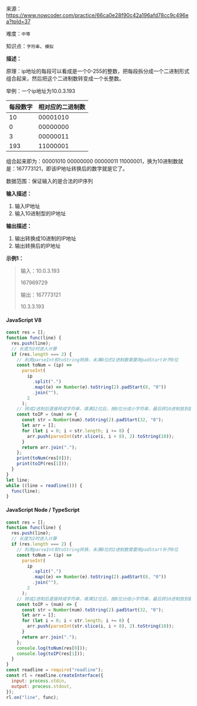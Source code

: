来源：<https://www.nowcoder.com/practice/66ca0e28f90c42a196afd78cc9c496ea?tpId=37>

难度：`中等`

知识点：`字符串`、`模拟`

**描述：**

原理：ip地址的每段可以看成是一个0-255的整数，把每段拆分成一个二进制形式组合起来，然后把这个二进制数转变成一个长整数。

举例：一个ip地址为10.0.3.193

| 每段数字 | 相对应的二进制数 |
| :------- | :--------------- |
| 10       | 00001010         |
| 0        | 00000000         |
| 3        | 00000011         |
| 193      | 11000001         |

组合起来即为：00001010 00000000 00000011 11000001，换为10进制数就是：167773121，即该IP地址转换后的数字就是它了。

数据范围：保证输入的是合法的IP序列

**输入描述：**

1. 输入IP地址
2. 输入10进制型的IP地址

**输出描述：**

1. 输出转换成10进制的IP地址
2. 输出转换后的IP地址

**示例1：**

> 输入：10.0.3.193
>
> 167969729
>
> 输出：167773121
>
> 10.3.3.193

<!-- tabs:start -->

#### **JavaScript V8**

```javascript
const res = [];
function func(line) {
  res.push(line);
  // 长度为2时进入计算
  if (res.length === 2) {
    // 利用parseInt和toString转换，未满8位的2进制数需要用padStart补齐8位
    const toNum = (ip) =>
      parseInt(
        ip
          .split(".")
          .map((e) => Number(e).toString(2).padStart(8, "0"))
          .join(""),
        2
      );
    // 转成2进制后直接转成字符串，填满32位后，按8位分成小字符串，最后转10进制放到数组里
    const toIP = (num) => {
      const str = Number(num).toString(2).padStart(32, "0");
      let arr = [];
      for (let i = 0; i < str.length; i += 8) {
        arr.push(parseInt(str.slice(i, i + 8), 2).toString(10));
      }
      return arr.join(".");
    };
    print(toNum(res[0]));
    print(toIP(res[1]));
  }
}
let line;
while ((line = readline())) {
  func(line);
}
```

#### **JavaScript Node / TypeScript**

```javascript
const res = [];
function func(line) {
  res.push(line);
  // 长度为2时进入计算
  if (res.length === 2) {
    // 利用parseInt和toString转换，未满8位的2进制数需要用padStart补齐8位
    const toNum = (ip) =>
      parseInt(
        ip
          .split(".")
          .map((e) => Number(e).toString(2).padStart(8, "0"))
          .join(""),
        2
      );
    // 转成2进制后直接转成字符串，填满32位后，按8位分成小字符串，最后转10进制放到数组里
    const toIP = (num) => {
      const str = Number(num).toString(2).padStart(32, "0");
      let arr = [];
      for (let i = 0; i < str.length; i += 8) {
        arr.push(parseInt(str.slice(i, i + 8), 2).toString(10));
      }
      return arr.join(".");
    };
    console.log(toNum(res[0]));
    console.log(toIP(res[1]));
  }
}
const readline = require("readline");
const rl = readline.createInterface({
  input: process.stdin,
  output: process.stdout,
});
rl.on("line", func);
```

<!-- tabs:end -->

